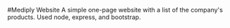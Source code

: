 #Mediply Website
A simple one-page website with a list of the company's products. Used node, express, and bootstrap.